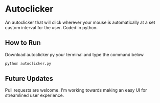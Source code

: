 # Autoclicker

An autoclicker that will click wherever your mouse is automatically at a set custom interval for the user. Coded in python.

## How to Run

Download autoclicker.py your terminal and type the command below

```bash
python autoclicker.py
```


## Future Updates

Pull requests are welcome. 
I'm working towards making an easy UI for streamlined user experience.
